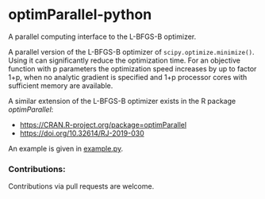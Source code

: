 # optimParallel-python
A parallel computing interface to the L-BFGS-B optimizer.

A parallel version of the L-BFGS-B optimizer of `scipy.optimize.minimize()`.
Using it can significantly reduce the optimization time. For an objective
function with p parameters the optimization speed increases by up to
factor 1+p, when no analytic gradient is specified and 1+p processor cores
with sufficient memory are available.

A similar extension of the L-BFGS-B optimizer exists in the R package *optimParallel*:
- https://CRAN.R-project.org/package=optimParallel 
- https://doi.org/10.32614/RJ-2019-030

An example is given in [example.py](example.py). 

### Contributions:
Contributions via pull requests are welcome. 
